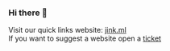 ### Hi there 👋

Visit our quick links website: [jink.ml](https://jink.ml)  
If you want to suggest a website open a [ticket](https://github.com/dondola-inc/jink.ml/issues)
